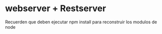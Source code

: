 # webserver + Restserver

Recuerden que deben ejecutar npm install para reconstruir los modulos de node